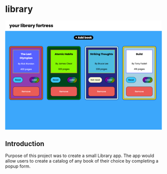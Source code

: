 # library

![Library](images/library-screen-shot.png)

## Introduction
Purpose of this project was to create a small Library app. 
The app would allow users to create a catalog of any book of 
their choice by completing a popup form.
